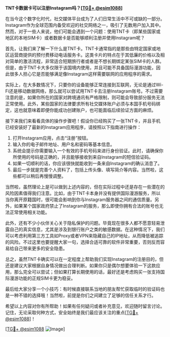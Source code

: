 **TNT卡数据卡可以注册Instagram吗？[[TG💪+ @esim1088](https://t.me/s/esim1088)]**

在当今这个数字化时代，社交媒体平台成为了人们日常生活中不可或缺的一部分。Instagram作为全球范围内备受欢迎的社交网络之一，吸引了无数用户加入其中。然而，对于一些人来说，他们可能会遇到一个问题：使用TNT卡（即某些国家或地区的本地SIM卡）或者数据卡是否能够顺利注册并使用Instagram呢？

首先，让我们来了解一下什么是TNT卡。TNT卡通常指的是那些由特定国家或地区运营商提供的预付费移动电话服务卡。这类卡片的特点在于其低廉的价格以及相对简单的激活流程，非常适合短期旅行者或者是不想长期绑定某张SIM卡的人群。但是，由于TNT卡大多仅限于该国境内使用，并且可能不具备国际漫游功能，因此很多人担心它是否能够满足像Instagram这样需要联网的应用程序的需求。

实际上，在大多数情况下，只要你的设备能够正常连接到互联网，无论是通过Wi-Fi还是移动数据网络，那么就可以尝试用TNT卡去注册Instagram账号。不过需要注意的是，如果你所在的国家对跨境通讯有严格限制，则可能会导致部分服务无法正常使用。此外，某些国家的法律要求所有社交媒体账户必须与本国手机号码绑定，这也就意味着即便你能成功创建账户，也可能面临后续验证方面的麻烦。

接下来我们来看看具体的操作步骤吧！假设你已经购买了一张TNT卡，并且手机已经安装好了最新的Instagram应用程序，请按照以下指南进行操作：

1. 打开Instagram应用，点击“注册”按钮。
2. 输入你的电子邮件地址、用户名和密码等基本信息。
3. 系统会提示你需要输入一个有效的手机号码来进行身份验证。此时，请确保你所使用的号码是正确的，并且能够接收到来自Instagram的短信验证码。
4. 如果一切顺利的话，你应该很快就能收到一条来自Instagram的确认消息了。
5. 最后一步就是完善个人资料了，包括上传头像、填写简介等内容。当然啦，这些都可以稍后再慢慢调整。

当然啦，虽然理论上是可以做到上述内容的，但在实际过程中还是存在一些潜在的风险因素值得我们注意。比如，由于TNT卡本身并没有提供国际漫游服务，所以当你离开原籍国时，很可能会影响到你与Instagram服务器之间的通信质量。另外，如果某个国家政府禁止了Instagram的服务，那么即使你拥有合法的账号也无法正常使用相关功能。

此外，还有不少小伙伴关心关于隐私保护的问题。毕竟现在很多人都不愿意轻易泄露自己的真实信息，尤其是涉及到银行账户之类的敏感数据。在这种情况下，我们可以考虑利用第三方工具如Proxy或者VPN来隐藏自己的IP地址，从而降低被追踪的风险。不过这里也要提醒大家一句，选择合适可靠的软件非常重要，否则反而容易给自己带来更多的安全隐患。

总之，虽然TNT卡确实可以在一定程度上帮助我们实现Instagram的注册目的，但还是建议大家根据自身情况做出合理判断。如果你只是偶尔想要体验一下这款应用，那么完全可以尝试；但如果打算长期使用的话，最好还是考虑购买一张支持国际漫游功能的正规SIM卡更为稳妥。

最后给大家分享一个小技巧：有时候直接联系当地的朋友帮忙获取临时的验证码也是一种不错的选择哦！当然啦，前提是你们之间建立了足够的信任关系才行。

希望以上内容对你有所帮助！如果有任何疑问或者补充意见，欢迎随时留言讨论。记住，无论采取何种方式，安全始终是我们最应该关注的重点[[TG💪+ @esim1088](https://t.me/s/esim1088)]！

[[TG💪+ @esim1088](https://t.me/s/esim1088) ![Image](https://i.postimg.cc/4NQfJmqS/Snipaste-2025-05-13-00-14-12.png)]